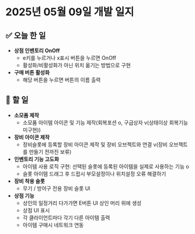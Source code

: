 # 2025년 05월 09일 개발 일지

## ✅ 오늘 한 일
- **상점 인벤토리 OnOff**	
	- e키를 누르거나 x표시 버튼을 누르면 OnOff	
	- 활성화/비활성화가 아닌 위치 옮기는 방법으로 구현
- **구매 버튼 활성화**
	- 해당 버튼을 누르면 버튼의 이름 출력

## 🚀 할 일
- **소모품 제작** 
	- 소모품 아이템 아이콘 및 기능 제작(회복포션 o, 구급상자 v(상태이상 회복기능 미구현))
- **장비 아이콘 제작**
	- 장비슬롯에 등록할 장비 아이콘 제작 및 장비 오브젝트와 연결 v(장비 오브젝트를 만들기 전까진 보류)
- **인벤토리 기능 고도화**
	- 아이템 사용 로직 구현: 선택된 슬롯에 등록된 아이템을 실제로 사용하는 기능 o
	- 슬롯 아이템 드래그 후 드랍시 부모설정이나 위치설정 오류 해결하기
- **장비 착용 슬롯**
	- 무기 / 방어구 전용 장비 슬롯 UI
- **상점 기능**
	- 상인의 일정거리 다가가면 E버튼 UI 상인 머리 위에 생성
	- 상점 UI 표시
	- 각 클라이언트마다 각기 다른 아이템 출력
	- 아이템 구매시 네트워크 연동
